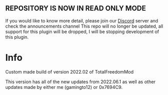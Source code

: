 ## REPOSITORY IS NOW IN READ ONLY MODE

If you would like to know more detail, please join our [Discord](https://discord.gg/dWy5R3CCAE) server and check the announcements channel
This repo will no longer be updated, all support for this plugin will be dropped, I will be stopping development of this plugin.


# Info
Custom made build of version 2022.02 of TotalFreedomMod

This version has all of the new updates from 2022.06.1 as well as other updates made by either me (gamingto12) or 0x7694C9.
